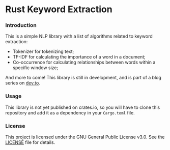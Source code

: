 # Rust Keyword Extraction

### Introduction

This is a simple NLP library with a list of algorithms related to keyword extraction:

- Tokenizer for tokenizing text;
- TF-IDF for calculating the importance of a word in a document;
- Co-occurrence for calculating relationships between words within a specific window size;

And more to come! This library is still in development, and is part of a blog series on [dev.to](https://dev.to/tugascript).

### Usage

This library is not yet published on crates.io, so you will have to clone this repository and add it as a dependency in your `Cargo.toml` file.

### License

This project is licensed under the GNU General Public License v3.0. See the [LICENSE](LICENSE) file for details.